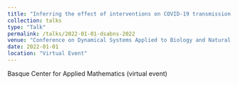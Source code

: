 ```yaml
---
title: "Inferring the effect of interventions on COVID-19 transmission networks"
collection: talks
type: "Talk"
permalink: /talks/2022-01-01-dsabns-2022
venue: "Conference on Dynamical Systems Applied to Biology and Natural Sciences"
date: 2022-01-01
location: "Virtual Event"
---
```


Basque Center for Applied Mathematics (virtual event)
